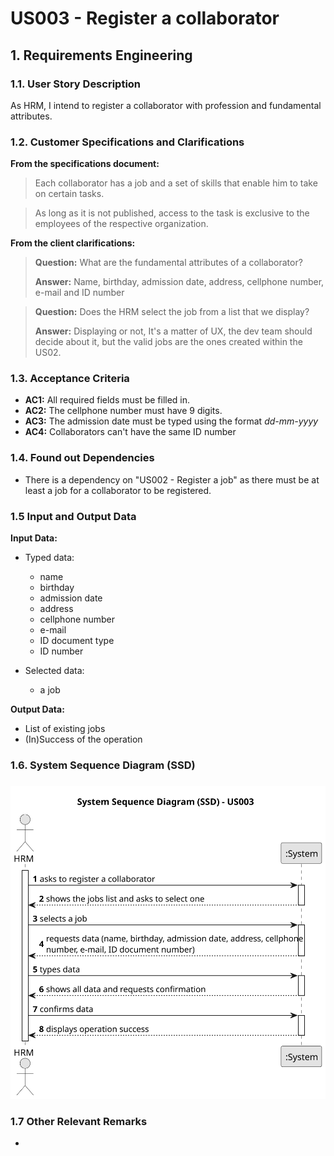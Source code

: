 # US003 - Register a collaborator


## 1. Requirements Engineering

### 1.1. User Story Description
As  HRM, I intend to register a collaborator with profession and fundamental attributes.

### 1.2. Customer Specifications and Clarifications 

**From the specifications document:**

>	Each collaborator has a job and a set of skills that enable him to take on certain tasks.

>	As long as it is not published, access to the task is exclusive to the employees of the respective organization. 

**From the client clarifications:**

> **Question:** What are the fundamental attributes of a collaborator?
>
> **Answer:** Name, birthday, admission date, address, cellphone number, e-mail and ID number

> **Question:** Does the HRM select the job from a list that we display?
>
> **Answer:** Displaying or not, It's a matter of UX, the dev team should decide about it, but the valid jobs are the ones created within the US02.

### 1.3. Acceptance Criteria

* **AC1:** All required fields must be filled in.
* **AC2:** The cellphone number must have 9 digits.
* **AC3:** The admission date must be typed using the format _dd-mm-yyyy_
* **AC4:** Collaborators can't have the same ID number

### 1.4. Found out Dependencies

* There is a dependency on "US002 - Register a job" as there must be at least a job for a collaborator to be registered.

### 1.5 Input and Output Data

**Input Data:**

* Typed data:
    * name
    * birthday 
    * admission date
    * address
    * cellphone number
    * e-mail
    * ID document type
    * ID number
	
* Selected data:
    * a job

**Output Data:**

* List of existing jobs
* (In)Success of the operation

### 1.6. System Sequence Diagram (SSD)
 
###

![System Sequence Diagram - Alternative One](svg/us003-system-sequence-diagram-alternative-one.svg)


### 1.7 Other Relevant Remarks

* 